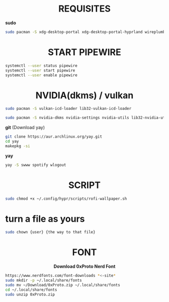 <div align="center">
  

</div>

<div align="center">
  
# REQUISITES
</div>

**sudo**

```bash
sudo pacman -S xdg-desktop-portal xdg-desktop-portal-hyprland wireplumber base base-devel blueman bluez bluez-utils dunst fastfetch firefox flatpak git grim htop hyprland hyprshot kitty linux-zen linux-zen-headers nano nemo neovim pavucontrol pipewire pipewire-alsa pipewire-pulse pipewire-jack ranger rofi slurp starship sxiv unzip waybar
```
<div align="center">
  
# START PIPEWIRE
</div>

```bash
systemctl --user status pipewire
systemctl --user start pipewire
systemctl --user enable pipewire
```
<div align="center">
  
# NVIDIA(dkms) / vulkan
</div>

```bash
sudo pacman -S vulkan-icd-loader lib32-vulkan-icd-loader
```

```bash
sudo pacman -S nvidia-dkms nvidia-settings nvidia-utils lib32-nvidia-utils
```

**git** (Download yay)

```bash
git clone https://aur.archlinux.org/yay.git
cd yay
makepkg -si
```

**yay**

```bash
yay -S swww spotify wlogout
```

<div align="center">

# SCRIPT

</div>

```bash
sudo chmod +x ~/.config/hypr/scripts/rofi-wallpaper.sh
```

# turn a file as yours
```bash
sudo chown {user} {the way to that file}
```

<div align="center">

# FONT
**Download 0xProto Nerd Font**
</div>

```bash
https://www.nerdfonts.com/font-downloads *<-site*
sudo mkdir -p ~/.local/share/fonts
sudo mv ~/Download/0xProto.zip ~/.local/share/fonts
cd ~/.local/share/fonts
sudo unzip 0xProto.zip
```
